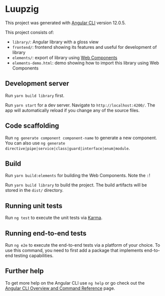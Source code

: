 # Luupzig

This project was generated with [Angular CLI](https://github.com/angular/angular-cli) version 12.0.5.

This project consists of:

* `library/`: Angular library with a gloss view
* `frontend/`: frontend showing its features and useful for development of library
* `elements/`: export of library using [Web Components](https://developer.mozilla.org/en-US/docs/Web/Web_Components/Using_custom_elements)
* `elements-demo.html`: demo showing how to import this library using Web Components

## Development server

Run `yarn build library` first.

Run `yarn start` for a dev server. Navigate to `http://localhost:4200/`. The app will automatically reload if you change any of the source files.

## Code scaffolding

Run `ng generate component component-name` to generate a new component. You can also use `ng generate directive|pipe|service|class|guard|interface|enum|module`.

## Build

Run `yarn build:elements` for building the Web Components. Note the `:`!

Run `yarn build library` to build the project. The build artifacts will be stored in the `dist/` directory.

## Running unit tests

Run `ng test` to execute the unit tests via [Karma](https://karma-runner.github.io).

## Running end-to-end tests

Run `ng e2e` to execute the end-to-end tests via a platform of your choice. To use this command, you need to first add a package that implements end-to-end testing capabilities.

## Further help

To get more help on the Angular CLI use `ng help` or go check out the [Angular CLI Overview and Command Reference](https://angular.io/cli) page.
